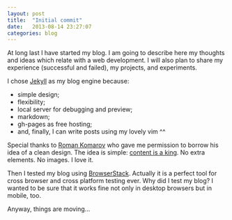 ```yaml
---
layout: post
title:  "Initial commit"
date:   2013-08-14 23:27:07
categories: blog
---
```


At long last I have started my blog. I am going to describe here my thoughts and ideas which relate with a web development. I will also plan to share my experience (successful and failed), my projects, and experiments.

I chose [Jekyll](http://jekyllrb.com/) as my blog engine because:

* simple design;
* flexibility;
* local server for debugging and preview;
* markdown;
* gh-pages as free hosting;
* and, finally, I can write posts using my lovely vim ^^

Special thanks to [Roman Komarov](http://kizu.ru/en) who gave me permission to borrow his idea of a clean design. The idea is simple: [content is a king](http://en.wikipedia.org/wiki/Web_content#Content_is_king). No extra elements. No images. I love it.

Then I tested my blog using [BrowserStack](http://www.browserstack.com/). Actually it is a perfect tool for cross browser and cross platform testing ever. Why did I test my blog? I wanted to be sure that it works fine not only in desktop browsers but in mobile, too.

Anyway, things are moving...
